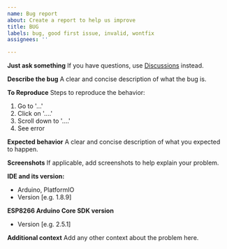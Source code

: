 ```yaml
---
name: Bug report
about: Create a report to help us improve
title: BUG
labels: bug, good first issue, invalid, wontfix
assignees: ''

---
```


**Just ask something**
If you have questions, use [Discussions](https://github.com/mobizt/Firebase-ESP-Client/discussions) instead. 

**Describe the bug**
A clear and concise description of what the bug is.

**To Reproduce**
Steps to reproduce the behavior:
1. Go to '...'
2. Click on '....'
3. Scroll down to '....'
4. See error

**Expected behavior**
A clear and concise description of what you expected to happen.

**Screenshots**
If applicable, add screenshots to help explain your problem.

**IDE and its version:**
 - Arduino, PlatformIO
 - Version [e.g. 1.8.9]

**ESP8266 Arduino Core SDK version**
 - Version [e.g. 2.5.1]

**Additional context**
Add any other context about the problem here.
